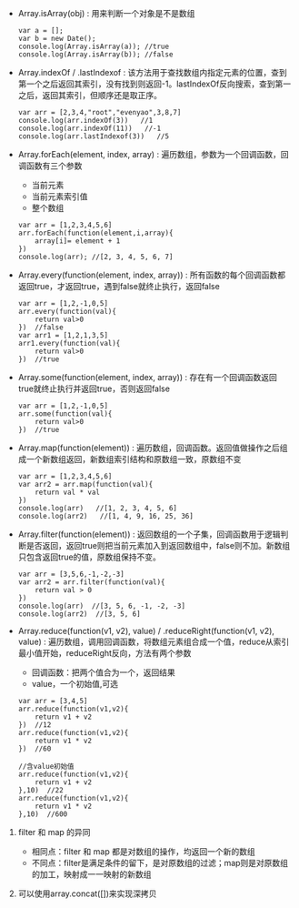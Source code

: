 - Array.isArray(obj) : 用来判断一个对象是不是数组
    ```
    var a = [];
    var b = new Date();
    console.log(Array.isArray(a)); //true
    console.log(Array.isArray(b)); //false
    ```

- Array.indexOf / .lastIndexof : 该方法用于查找数组内指定元素的位置，查到第一个之后返回其索引，没有找到则返回-1。lastIndexOf反向搜索，查到第一之后，返回其索引，但顺序还是取正序。
    ```
    var arr = [2,3,4,"root","evenyao",3,8,7]
    console.log(arr.indexOf(3))   //1
    console.log(arr.indexOf(11))   //-1
    console.log(arr.lastIndexof(3))   //5
    ```

- Array.forEach(element, index, array) : 遍历数组，参数为一个回调函数，回调函数有三个参数
    - 当前元素
    - 当前元素索引值
    - 整个数组
    ```
    var arr = [1,2,3,4,5,6]
    arr.forEach(function(element,i,array){
        array[i]= element + 1
    })
    console.log(arr); //[2, 3, 4, 5, 6, 7]
    ```

- Array.every(function(element, index, array)) : 所有函数的每个回调函数都返回true，才返回true，遇到false就终止执行，返回false
    ```
    var arr = [1,2,-1,0,5]
    arr.every(function(val){
        return val>0
    })  //false
    var arr1 = [1,2,1,3,5]
    arr1.every(function(val){
        return val>0
    })  //true
    ```
- Array.some(function(element, index, array)) : 存在有一个回调函数返回true就终止执行并返回true，否则返回false
    ```
    var arr = [1,2,-1,0,5]
    arr.some(function(val){
        return val>0
    })  //true
    ```
- Array.map(function(element)) : 遍历数组，回调函数。返回值做操作之后组成一个新数组返回，新数组索引结构和原数组一致，原数组不变
    ```
    var arr = [1,2,3,4,5,6]
    var arr2 = arr.map(function(val){
        return val * val
    })
    console.log(arr)   //[1, 2, 3, 4, 5, 6]
    console.log(arr2)   //[1, 4, 9, 16, 25, 36]
    ```

- Array.filter(function(element)) : 返回数组的一个子集，回调函数用于逻辑判断是否返回，返回true则把当前元素加入到返回数组中，false则不加。新数组只包含返回true的值，原数组保持不变。
    ```
    var arr = [3,5,6,-1,-2,-3]
    var arr2 = arr.filter(function(val){
        return val > 0
    })
    console.log(arr)  //[3, 5, 6, -1, -2, -3]
    console.log(arr2)  //[3, 5, 6]
    ```

- Array.reduce(function(v1, v2), value) / .reduceRight(function(v1, v2), value) : 遍历数组，调用回调函数，将数组元素组合成一个值，reduce从索引最小值开始，reduceRight反向，方法有两个参数
    - 回调函数：把两个值合为一个，返回结果
    - value，一个初始值,可选
    ```
    var arr = [3,4,5]
    arr.reduce(function(v1,v2){
        return v1 + v2
    })  //12
    arr.reduce(function(v1,v2){
        return v1 * v2 
    })  //60

    //含value初始值
    arr.reduce(function(v1,v2){
        return v1 + v2
    },10)  //22
    arr.reduce(function(v1,v2){
        return v1 * v2 
    },10)  //600
    ```



1. filter 和 map 的异同
    - 相同点：filter 和 map 都是对数组的操作，均返回一个新的数组
    - 不同点：filter是满足条件的留下，是对原数组的过滤；map则是对原数组的加工，映射成一一映射的新数组


2. 可以使用array.concat([])来实现深拷贝